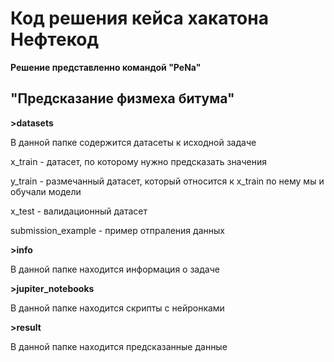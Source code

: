 # Код решения кейса хакатона Нефтекод

**Решение представленно командой "PeNa"**

## "Предсказание физмеха битума"

**>datasets**

В данной папке содержится датасеты к исходной задаче

x_train - датасет, по которому нужно предсказать значения

y_train - размечанный датасет, который относится к x_train по нему мы и обучали модели

x_test - валидационный датасет

submission_example - пример отпраления данных

**>info**

В данной папке находится информация о задаче

**>jupiter_notebooks**

В данной папке находится скрипты с нейронками

**>result**


В данной папке находится предсказанные данные

